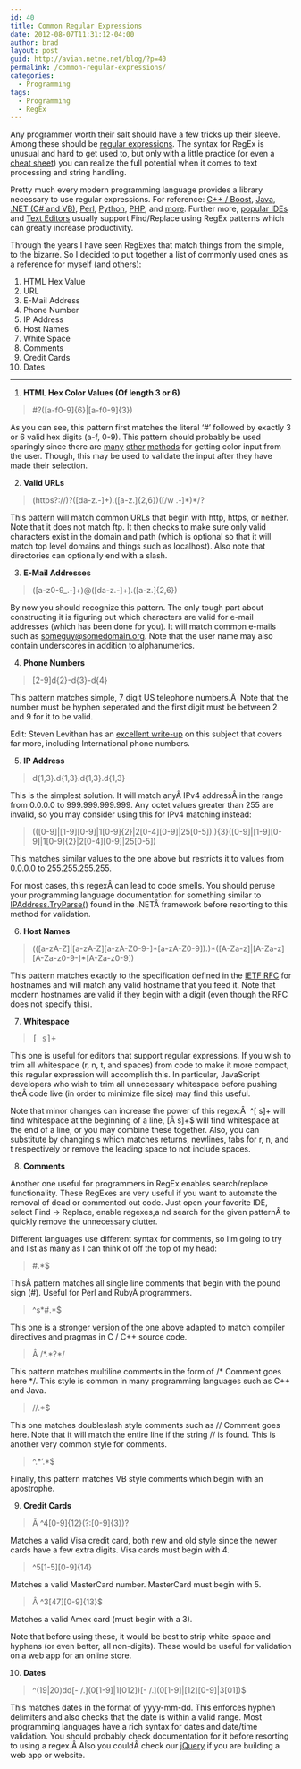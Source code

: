 ```yaml
---
id: 40
title: Common Regular Expressions
date: 2012-08-07T11:31:12-04:00
author: brad
layout: post
guid: http://avian.netne.net/blog/?p=40
permalink: /common-regular-expressions/
categories:
  - Programming
tags:
  - Programming
  - RegEx
---
```

Any programmer worth their salt should have a few tricks up their sleeve. Among these should be [regular expressions](http://en.wikipedia.org/wiki/Regular_expression). The syntax for RegEx is unusual and hard to get used to, but only with a little practice (or even a [cheat sheet](http://www.cheatography.com/davechild/cheat-sheets/regular-expressions/)) you can realize the full potential when it comes to text processing and string handling.

<!--more-->

Pretty much every modern programming language provides a library necessary to use regular expressions. For reference: [C++ / Boost](http://www.boost.org/doc/libs/1_50_0/libs/regex/doc/html/index.html), [Java](http://docs.oracle.com/javase/6/docs/api/java/util/regex/package-summary.html), [.NET (C# and VB)](http://msdn.microsoft.com/en-us/library/system.text.regularexpressions.regex.aspx), [Perl](http://perldoc.perl.org/perlre.html#Regular-Expressions), [Python](http://docs.python.org/library/re.html), [PHP](http://php.net/manual/en/function.preg-match.php), and [more](http://en.wikipedia.org/wiki/Comparison_of_regular_expression_engines). Further more, [popular IDEs](http://www.microsoft.com/visualstudio/en-us) and [Text Editors](http://www.textpad.com/) usually support Find/Replace using RegEx patterns which can greatly increase productivity.

Through the years I have seen RegExes that match things from the simple, to the bizarre. So I decided to put together a list of commonly used ones as a reference for myself (and others):

  1. HTML Hex Value
  2. URL
  3. E-Mail Address
  4. Phone Number
  5. IP Address
  6. Host Names
  7. White Space
  8. Comments
  9. Credit Cards
 10. Dates

* * *

1. **HTML Hex Color Values (Of length 3 or 6)**

> #?([a-f0-9]{6}|[a-f0-9]{3})

As you can see, this pattern first matches the literal &#8216;#&#8217; followed by exactly 3 or 6 valid hex digits (a-f, 0-9). This pattern should probably be used sparingly since there are [many](http://acko.net/blog/farbtastic-jquery-color-picker-plug-in/) [other](http://msdn.microsoft.com/en-us/library/system.windows.forms.colordialog.aspx) [methods](http://jscolor.com/) for getting color input from the user. Though, this may be used to validate the input after they have made their selection.

2. **Valid URLs**

> (https?://)?([da-z.-]+).([a-z.]{2,6})([/w .-]\*)\*/?

This pattern will match common URLs that begin with http, https, or neither. Note that it does not match ftp. It then checks to make sure only valid characters exist in the domain and path (which is optional so that it will match top level domains and things such as localhost). Also note that directories can optionally end with a slash.

3. **E-Mail Addresses**

> ([a-z0-9_.-]+)@([da-z.-]+).([a-z.]{2,6})

By now you should recognize this pattern. The only tough part about constructing it is figuring out which characters are valid for e-mail addresses (which has been done for you). It will match common e-mails such as someguy@somedomain.org. Note that the user name may also contain underscores in addition to alphanumerics.

4. **Phone Numbers**

> [2-9]d{2}-d{3}-d{4}

This pattern matches simple, 7 digit US telephone numbers.Â  Note that the number must be hyphen seperated and the first digit must be between 2 and 9 for it to be valid.

Edit: Steven Levithan has an [excellent write-up](http://blog.stevenlevithan.com/archives/validate-phone-number) on this subject that covers far more, including International phone numbers.

5. **IP Address**

> d{1,3}.d{1,3}.d{1,3}.d{1,3}

This is the simplest solution. It will match anyÂ IPv4 addressÂ in the range from 0.0.0.0 to 999.999.999.999. Any octet values greater than 255 are invalid, so you may consider using this for IPv4 matching instead:

> ((\[0-9]|[1-9\]\[0-9\]|1\[0-9]{2}|2[0-4\]\[0-9\]|25\[0-5]).){3}([0-9]|[1-9\]\[0-9\]|1\[0-9]{2}|2[0-4\]\[0-9\]|25[0-5])

This matches similar values to the one above but restricts it to values from 0.0.0.0 to 255.255.255.255.

For most cases, this regexÂ can lead to code smells. You should peruse your programming language documentation for something similar to [IPAddress.TryParse()](http://msdn.microsoft.com/en-us/library/system.net.ipaddress.tryparse) found in the .NETÂ framework before resorting to this method for validation.

6. **Host Names**

> ((\[a-zA-Z]|[a-zA-Z\]\[a-zA-Z0-9-\]\*\[a-zA-Z0-9]).)\*([A-Za-z]|[A-Za-z\]\[A-Za-z0-9-\]*[A-Za-z0-9])

This pattern matches exactly to the specification defined in the [IETF RFC](http://tools.ietf.org/html/rfc952) for hostnames and will match any valid hostname that you feed it. Note that modern hostnames are valid if they begin with a digit (even though the RFC does not specify this).

7. **Whitespace**

> <tt>[ s]+</tt>

This one is useful for editors that support regular expressions. If you wish to trim all whitespace (r, n, t, and spaces) from code to make it more compact, this regular expression will accomplish this. In particular, JavaScript developers who wish to trim all unnecessary whitespace before pushing theÂ code live (in order to minimize file size) may find this useful.

Note that minor changes can increase the power of this regex:Â  ^[ s]+ will find whitespace at the beginning of a line, [Â s]+$ will find whitespace at the end of a line, or you may combine these together. Also, you can substitute by changing s which matches returns, newlines, tabs for r, n, and t respectively or remove the leading space to not include spaces.

8. **Comments**

Another one useful for programmers in RegEx enables search/replace functionality. These RegExes are very useful if you want to automate the removal of dead or commented out code. Just open your favorite IDE, select Find -> Replace, enable regexes,a nd search for the given patternÂ to quickly remove the unnecessary clutter.

Different languages use different syntax for comments, so I&#8217;m going to try and list as many as I can think of off the top of my head:

> #.*$

ThisÂ pattern matches all single line comments that begin with the pound sign (#). Useful for Perl and RubyÂ programmers.

> ^s\*#.\*$

This one is a stronger version of the one above adapted to match compiler directives and pragmas in C / C++ source code.

> Â /\*.\*?*/

This pattern matches multiline comments in the form of /\* Comment goes here \*/. This style is common in many programming languages such as C++ and Java.

> //.*$

This one matches doubleslash style comments such as // Comment goes here. Note that it will match the entire line if the string // is found. This is another very common style for comments.

> ^.\*&#8217;.\*$

Finally, this pattern matches VB style comments which begin with an apostrophe.

9. **Credit Cards**

> Â ^4[0-9]{12}(?:[0-9]{3})?

Matches a valid Visa credit card, both new and old style since the newer cards have a few extra digits. Visa cards must begin with 4.

> ^5\[1-5\]\[0-9\]{14}

Matches a valid MasterCard number. MasterCard must begin with 5.

> Â ^3\[47\]\[0-9\]{13}$

Matches a valid Amex card (must begin with a 3).

Note that before using these, it would be best to strip white-space and hyphens (or even better, all non-digits). These would be useful for validation on a web app for an online store.

10. **Dates**

> ^(19|20)dd\[- /.\](0\[1-9]|1\[012])[- /.\](0[1-9]|[12\]\[0-9\]|3[01])$

This matches dates in the format of yyyy-mm-dd. This enforces hyphen delimiters and also checks that the date is within a valid range. Most programming languages have a rich syntax for dates and date/time validation. You should probably check documentation for it before resorting to using a regex.Â Also you couldÂ check our [jQuery](http://jqueryui.com/demos/datepicker/) if you are building a web app or website.